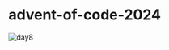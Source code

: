 ﻿# advent-of-code-2024
![day8](https://github.com/user-attachments/assets/ad791acf-f042-45ba-81bf-1e9b9b3ae083)

